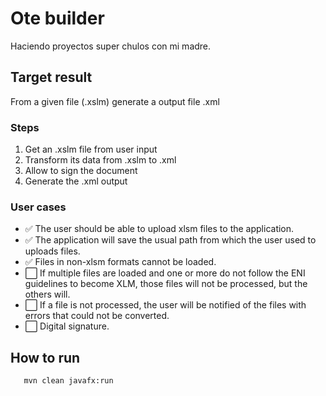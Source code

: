 # Ote builder

Haciendo proyectos super chulos con mi madre.

## Target result

From a given file (.xslm)
generate a output file .xml

### Steps

1. Get an .xslm file from user input
2. Transform its data from .xslm to .xml
3. Allow to sign the document
4. Generate the .xml output

### User cases

- ✅ The user should be able to upload xlsm files to the application.
- ✅ The application will save the usual path from which the user used to uploads files.
- ✅ Files in non-xlsm formats cannot be loaded.
- ⬜ If multiple files are loaded and one or more do not follow the ENI guidelines to become XLM, those files will not be processed, but the others will.
- ⬜ If a file is not processed, the user will be notified of the files with errors that could not be converted.
- ⬜ Digital signature.

## How to run

```bash
   mvn clean javafx:run
```